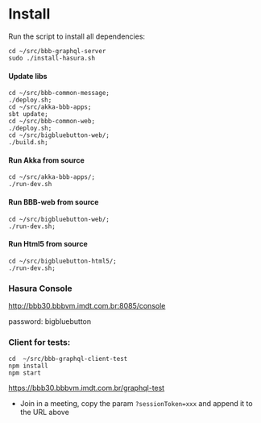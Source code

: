 # Install



Run the script to install all dependencies:
```
cd ~/src/bbb-graphql-server
sudo ./install-hasura.sh
```

#### Update libs
```
cd ~/src/bbb-common-message; 
./deploy.sh; 
cd ~/src/akka-bbb-apps; 
sbt update; 
cd ~/src/bbb-common-web; 
./deploy.sh; 
cd ~/src/bigbluebutton-web/; 
./build.sh; 
```


#### Run Akka from source
```
cd ~/src/akka-bbb-apps/; 
./run-dev.sh
```

#### Run BBB-web from source
```
cd ~/src/bigbluebutton-web/; 
./run-dev.sh;
```

#### Run Html5 from source
```
cd ~/src/bigbluebutton-html5/;
./run-dev.sh;
```



### Hasura Console
http://bbb30.bbbvm.imdt.com.br:8085/console

password: bigbluebutton

### Client for tests:
```
cd  ~/src/bbb-graphql-client-test
npm install
npm start
```

https://bbb30.bbbvm.imdt.com.br/graphql-test

- Join in a meeting, copy the param `?sessionToken=xxx` and append it to the URL above